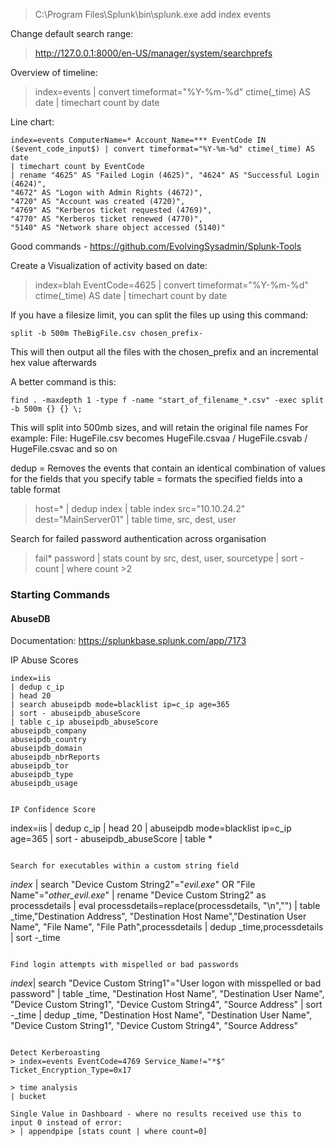 > C:\Program Files\Splunk\bin\splunk.exe add index events

Change default search range:

> http://127.0.0.1:8000/en-US/manager/system/searchprefs

Overview of timeline:

> index=events | convert timeformat="%Y-%m-%d" ctime(_time) AS date | timechart count by date

Line chart:

```
index=events ComputerName=* Account_Name=*** EventCode IN ($event_code_input$) | convert timeformat="%Y-%m-%d" ctime(_time) AS date 
| timechart count by EventCode
| rename "4625" AS "Failed Login (4625)", "4624" AS "Successful Login (4624)", 
"4672" AS "Logon with Admin Rights (4672)",
"4720" AS "Account was created (4720)",
"4769" AS "Kerberos ticket requested (4769)",
"4770" AS "Kerberos ticket renewed (4770)",
"5140" AS "Network share object accessed (5140)"
```

Good commands - https://github.com/EvolvingSysadmin/Splunk-Tools

Create a Visualization of activity based on date:

> index=blah EventCode=4625 | convert timeformat="%Y-%m-%d" ctime(_time) AS date | timechart count by date

If you have a filesize limit, you can split the files up using this command:
```
split -b 500m TheBigFile.csv chosen_prefix-
```
This will then output all the files with the chosen_prefix and an incremental hex value afterwards

A better command is this:
```spl
find . -maxdepth 1 -type f -name "start_of_filename_*.csv" -exec split -b 500m {} {} \;
```
This will split into 500mb sizes, and will retain the original file names
For example:
File: HugeFile.csv becomes HugeFile.csvaa / HugeFile.csvab / HugeFile.csvac and so on



dedup = Removes the events that contain an identical combination of values for the fields that you specify
table = formats the specified fields into a table format

> host=* | dedup index | table index
> src="10.10.24.2" dest="MainServer01" | table time, src, dest, user

Search for failed password authentication across organisation
> fail* password | stats count by src, dest, user, sourcetype | sort - count | where count >2 

### Starting Commands

#### AbuseDB
Documentation: https://splunkbase.splunk.com/app/7173

IP Abuse Scores 
```
index=iis 
| dedup c_ip
| head 20
| search abuseipdb mode=blacklist ip=c_ip age=365
| sort - abuseipdb_abuseScore
| table c_ip abuseipdb_abuseScore
abuseipdb_company
abuseipdb_country
abuseipdb_domain
abuseipdb_nbrReports
abuseipdb_tor
abuseipdb_type
abuseipdb_usage


IP Confidence Score
```
index=iis 
| dedup c_ip
| head 20
| abuseipdb mode=blacklist ip=c_ip age=365
| sort - abuseipdb_abuseScore
| table *
```

Search for executables within a custom string field
```
$index$ | search  "Device Custom String2"="*evil.exe*" OR "File Name"="*other_evil.exe*"
| rename "Device Custom String2" as processdetails
| eval processdetails=replace(processdetails, "\n","")
| table  _time,"Destination Address", "Destination Host Name","Destination User Name", "File Name", "File Path",processdetails
| dedup  _time,processdetails | sort -_time
```

Find login attempts with mispelled or bad passwords
```
$index$| search "Device Custom String1"="User logon with misspelled or bad password"
| table _time, "Destination Host Name", "Destination User Name", "Device Custom String1", "Device Custom String4", "Source Address"
| sort -_time
| dedup _time, "Destination Host Name", "Destination User Name", "Device Custom String1", "Device Custom String4", "Source Address"
```

Detect Kerberoasting
> index=events EventCode=4769 Service_Name!="*$" Ticket_Encryption_Type=0x17

> time analysis 
| bucket

Single Value in Dashboard - where no results received use this to input 0 instead of error:
> | appendpipe [stats count | where count=0]
